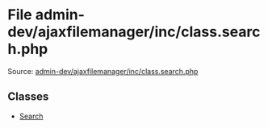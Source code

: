 File admin-dev/ajaxfilemanager/inc/class.search.php
=========

Source: [admin-dev/ajaxfilemanager/inc/class.search.php](https://github.com/PrestaShop/PrestaShop/blob/1.5.0.5/admin-dev/ajaxfilemanager/inc/class.search.php)


Classes
-------

* [Search](class.Search.md)

